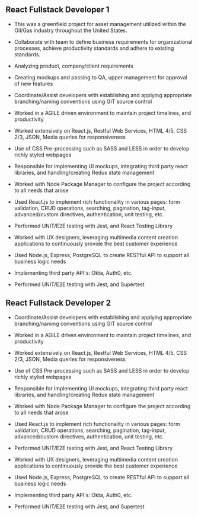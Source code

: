 ## React Fullstack Developer 1

- This was a greenfield project for asset management utilized within the Oil/Gas industry throughout the United States.

- Collaborate with team to define business requirements for organizational processes, achieve productivity standards and adhere to existing standards.

- Analyzing product, company/client requirements

- Creating mockups and passing to QA, upper management for approval of new features

- Coordinate/Assist developers with establishing and applying appropriate branching/naming conventions using GIT source control

- Worked in a AGILE driven environment to maintain project timelines, and productivity

- Worked extensively on React.js, Restful Web Services, HTML 4/5, CSS 2/3, JSON, Media queries for responsiveness

- Use of CSS Pre-processing such as SASS and LESS in order to develop richly styled webpages

- Responsible for implementing UI mockups, integrating third party react libraries, and handling/creating Redux state management

- Worked with Node Package Manager to configure the project according to all needs that arose

- Used React.js to implement rich functionality in various pages: form validation, CRUD operations, searching, pagination, tag-input, advanced/custom directives, authentication, unit testing, etc.

- Performed UNIT/E2E testing with Jest, and React Testing Library

- Worked with UX designers, leveraging multimedia content creation applications to continuously provide the best customer experience

- Used Node.js, Express, PostgreSQL to create RESTful API to support all business logic needs

- Implementing third party API's: Okta, Auth0, etc.

- Performed UNIT/E2E testing with Jest, and Supertest

## React Fullstack Developer 2

- Coordinate/Assist developers with establishing and applying appropriate branching/naming conventions using GIT source control

- Worked in a AGILE driven environment to maintain project timelines, and productivity

- Worked extensively on React.js, Restful Web Services, HTML 4/5, CSS 2/3, JSON, Media queries for responsiveness

- Use of CSS Pre-processing such as SASS and LESS in order to develop richly styled webpages

- Responsible for implementing UI mockups, integrating third party react libraries, and handling/creating Redux state management

- Worked with Node Package Manager to configure the project according to all needs that arose

- Used React.js to implement rich functionality in various pages: form validation, CRUD operations, searching, pagination, tag-input, advanced/custom directives, authentication, unit testing, etc.

- Performed UNIT/E2E testing with Jest, and React Testing Library

- Worked with UX designers, leveraging multimedia content creation applications to continuously provide the best customer experience

- Used Node.js, Express, PostgreSQL to create RESTful API to support all business logic needs

- Implementing third party API's: Okta, Auth0, etc.

- Performed UNIT/E2E testing with Jest, and Supertest
